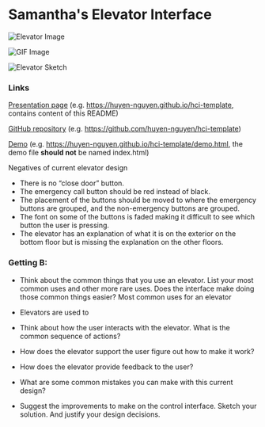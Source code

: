 # Samantha's Elevator Interface 
![Elevator Image](https://github.com/samanthaaucoin08/p1.Samantha.Aucoin/blob/main/Images/IMG_4764.png)

![GIF Image](https://github.com/samanthaaucoin08/p1.Samantha.Aucoin/blob/main/Images/p1.Samantha.Aucoin.gif)

![Elevator Sketch](https://github.com/samanthaaucoin08/p1.Samantha.Aucoin/blob/main/Images/p1.Samantha.Aucoin.png)


### Links
[Presentation page](https://huyen-nguyen.github.io/hci-template) (e.g. https://huyen-nguyen.github.io/hci-template, contains content of this README)

[GitHub repository](https://github.com/huyen-nguyen/hci-template) (e.g. https://github.com/huyen-nguyen/hci-template)

[Demo](https://huyen-nguyen.github.io/hci-template/demo.html) (e.g. https://huyen-nguyen.github.io/hci-template/demo.html, the demo file **should not** be named index.html)

Negatives of current elevator design
- There is no “close door” button.
- The emergency call button should be red instead of black.
- The placement of the buttons should be moved to where the emergency buttons are grouped, and the non-emergency buttons are grouped.
- The font on some of the buttons is faded making it difficult to see which button the user is pressing.
- The elevator has an explanation of what it is on the exterior on the bottom floor but is missing the explanation on the other floors.



### Getting B:
- Think about the common things that you use an elevator. List your most common uses and other more rare uses. Does the interface make doing those common things easier?
Most common uses for an elevator
- Elevators are used to 

- Think about how the user interacts with the elevator. What is the common sequence of actions?

- How does the elevator support the user figure out how to make it work?

- How does the elevator provide feedback to the user?

- What are some common mistakes you can make with this current design?

- Suggest the improvements to make on the control interface. Sketch your solution. And justify your design decisions.
